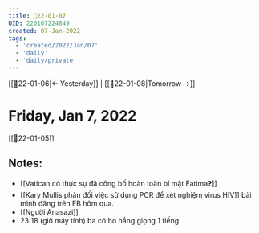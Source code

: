 ```yaml
---
title: 📝22-01-07
UID: 220107224849
created: 07-Jan-2022
tags:
  - 'created/2022/Jan/07'
  - 'daily'
  - 'daily/private'
---
```

[[📝22-01-06|<- Yesterday]] | [[📝22-01-08|Tomorrow ->]]
# Friday, Jan 7, 2022
[[📝22-01-05]] 
## Notes:
- [[Vatican có thực sự đã công bố hoàn toàn bí mật Fatima❓]]
- [[Kary Mullis phản đối việc sử dụng PCR để xét nghiệm virus HIV]] bài mình đăng trên FB hôm qua.
- [[Người Anasazi]]
- 23:18 (giờ máy tính) ba có ho hắng giọng 1 tiếng
